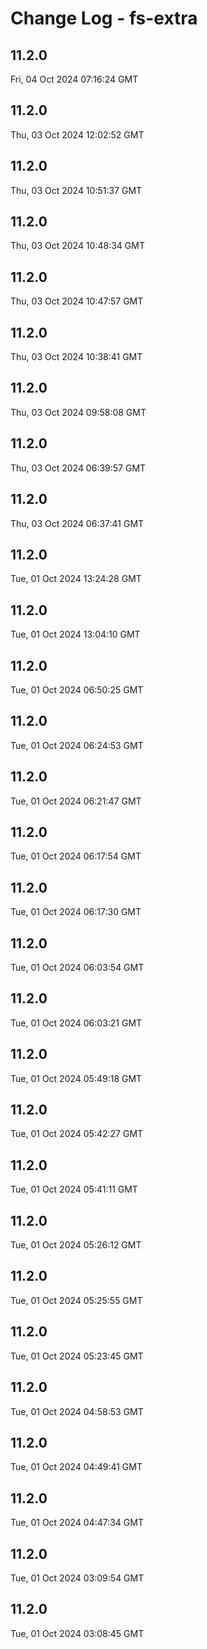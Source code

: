 # Change Log - fs-extra

<!-- This log was last generated on Fri, 04 Oct 2024 07:16:24 GMT and should not be manually modified. -->

<!-- Start content -->

## 11.2.0

Fri, 04 Oct 2024 07:16:24 GMT

## 11.2.0

Thu, 03 Oct 2024 12:02:52 GMT

## 11.2.0

Thu, 03 Oct 2024 10:51:37 GMT

## 11.2.0

Thu, 03 Oct 2024 10:48:34 GMT

## 11.2.0

Thu, 03 Oct 2024 10:47:57 GMT

## 11.2.0

Thu, 03 Oct 2024 10:38:41 GMT

## 11.2.0

Thu, 03 Oct 2024 09:58:08 GMT

## 11.2.0

Thu, 03 Oct 2024 06:39:57 GMT

## 11.2.0

Thu, 03 Oct 2024 06:37:41 GMT

## 11.2.0

Tue, 01 Oct 2024 13:24:28 GMT

## 11.2.0

Tue, 01 Oct 2024 13:04:10 GMT

## 11.2.0

Tue, 01 Oct 2024 06:50:25 GMT

## 11.2.0

Tue, 01 Oct 2024 06:24:53 GMT

## 11.2.0

Tue, 01 Oct 2024 06:21:47 GMT

## 11.2.0

Tue, 01 Oct 2024 06:17:54 GMT

## 11.2.0

Tue, 01 Oct 2024 06:17:30 GMT

## 11.2.0

Tue, 01 Oct 2024 06:03:54 GMT

## 11.2.0

Tue, 01 Oct 2024 06:03:21 GMT

## 11.2.0

Tue, 01 Oct 2024 05:49:18 GMT

## 11.2.0

Tue, 01 Oct 2024 05:42:27 GMT

## 11.2.0

Tue, 01 Oct 2024 05:41:11 GMT

## 11.2.0

Tue, 01 Oct 2024 05:26:12 GMT

## 11.2.0

Tue, 01 Oct 2024 05:25:55 GMT

## 11.2.0

Tue, 01 Oct 2024 05:23:45 GMT

## 11.2.0

Tue, 01 Oct 2024 04:58:53 GMT

## 11.2.0

Tue, 01 Oct 2024 04:49:41 GMT

## 11.2.0

Tue, 01 Oct 2024 04:47:34 GMT

## 11.2.0

Tue, 01 Oct 2024 03:09:54 GMT

## 11.2.0

Tue, 01 Oct 2024 03:08:45 GMT
